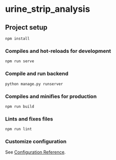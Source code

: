 # urine_strip_analysis

## Project setup
```
npm install
```

### Compiles and hot-reloads for development
```
npm run serve
```

### Compile and run backend
```
python manage.py runserver
```

### Compiles and minifies for production
```
npm run build
```

### Lints and fixes files
```
npm run lint
```

### Customize configuration
See [Configuration Reference](https://cli.vuejs.org/config/).
